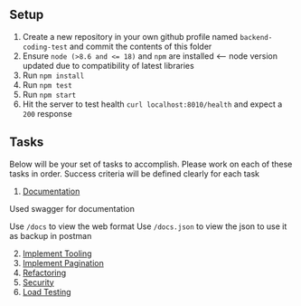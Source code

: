 ## Setup

1. Create a new repository in your own github profile named `backend-coding-test` and commit the contents of this folder
2. Ensure `node (>8.6 and <= 18)` and `npm` are installed <-- node version updated due to compatibility of latest libraries
3. Run `npm install`
4. Run `npm test`
5. Run `npm start`
6. Hit the server to test health `curl localhost:8010/health` and expect a `200` response


## Tasks

Below will be your set of tasks to accomplish. Please work on each of these tasks in order. Success criteria will be defined clearly for each task

1. [Documentation](#documentation)

Used swagger for documentation

Use    `/docs`  to view the web format
Use    `/docs.json`  to view the json  to use it as backup in postman 

2. [Implement Tooling](#implement-tooling)
3. [Implement Pagination](#implement-pagination)
4. [Refactoring](#refactoring)
5. [Security](#security)
6. [Load Testing](#load-testing)